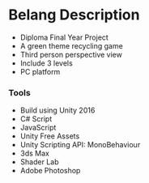 # Belang Description  
* Diploma Final Year Project  
* A green theme recycling game  
* Third person perspective view
* Include 3 levels
* PC platform  
### Tools  
* Build using Unity 2016  
* C# Script  
* JavaScript  
* Unity Free Assets  
* Unity Scripting API: MonoBehaviour  
* 3ds Max  
* Shader Lab
* Adobe Photoshop  
